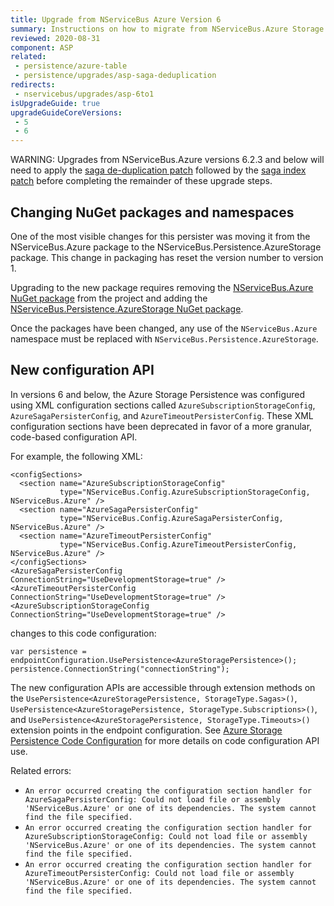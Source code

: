 ```yaml
---
title: Upgrade from NServiceBus Azure Version 6
summary: Instructions on how to migrate from NServiceBus.Azure Storage Persistence version 6 to NServiceBus.Persistence.AzureStorage version 1.
reviewed: 2020-08-31
component: ASP
related:
 - persistence/azure-table
 - persistence/upgrades/asp-saga-deduplication
redirects:
 - nservicebus/upgrades/asp-6to1
isUpgradeGuide: true
upgradeGuideCoreVersions:
 - 5
 - 6
---
```


WARNING: Upgrades from NServiceBus.Azure versions 6.2.3 and below will need to apply the [saga de-duplication patch](/persistence/upgrades/asp-saga-deduplication.md) followed by the [saga index patch](/persistence/upgrades/asp-saga-pruning.md) before completing the remainder of these upgrade steps.


## Changing NuGet packages and namespaces

One of the most visible changes for this persister was moving it from the NServiceBus.Azure package to the NServiceBus.Persistence.AzureStorage package. This change in packaging has reset the version number to version 1.

Upgrading to the new package requires removing the [NServiceBus.Azure NuGet package](https://www.nuget.org/packages/NServiceBus.Azure/) from the project and adding the [NServiceBus.Persistence.AzureStorage NuGet package](https://www.nuget.org/packages/NServiceBus.Persistence.AzureStorage/).

Once the packages have been changed, any use of the `NServiceBus.Azure` namespace must be replaced with `NServiceBus.Persistence.AzureStorage`.


## New configuration API

In versions 6 and below, the Azure Storage Persistence was configured using XML configuration sections called `AzureSubscriptionStorageConfig`, `AzureSagaPersisterConfig`, and `AzureTimeoutPersisterConfig`. These XML configuration sections have been deprecated in favor of a more granular, code-based configuration API.

For example, the following XML:

```
<configSections>
  <section name="AzureSubscriptionStorageConfig"
           type="NServiceBus.Config.AzureSubscriptionStorageConfig, NServiceBus.Azure" />
  <section name="AzureSagaPersisterConfig"
           type="NServiceBus.Config.AzureSagaPersisterConfig, NServiceBus.Azure" />
  <section name="AzureTimeoutPersisterConfig"
           type="NServiceBus.Config.AzureTimeoutPersisterConfig, NServiceBus.Azure" />
</configSections>
<AzureSagaPersisterConfig ConnectionString="UseDevelopmentStorage=true" />
<AzureTimeoutPersisterConfig ConnectionString="UseDevelopmentStorage=true" />
<AzureSubscriptionStorageConfig ConnectionString="UseDevelopmentStorage=true" />
```

changes to this code configuration:

```
var persistence = endpointConfiguration.UsePersistence<AzureStoragePersistence>();
persistence.ConnectionString("connectionString");
```

The new configuration APIs are accessible through extension methods on the `UsePersistence<AzureStoragePersistence, StorageType.Sagas>()`, `UsePersistence<AzureStoragePersistence, StorageType.Subscriptions>()`, and `UsePersistence<AzureStoragePersistence, StorageType.Timeouts>()` extension points in the endpoint configuration. See [Azure Storage Persistence Code Configuration](/persistence/azure-table/configuration.md) for more details on code configuration API use.

Related errors:

- `An error occurred creating the configuration section handler for AzureSagaPersisterConfig: Could not load file or assembly 'NServiceBus.Azure' or one of its dependencies. The system cannot find the file specified.`
- `An error occurred creating the configuration section handler for AzureSubscriptionStorageConfig: Could not load file or assembly 'NServiceBus.Azure' or one of its dependencies. The system cannot find the file specified.`
- `An error occurred creating the configuration section handler for AzureTimeoutPersisterConfig: Could not load file or assembly 'NServiceBus.Azure' or one of its dependencies. The system cannot find the file specified.`

